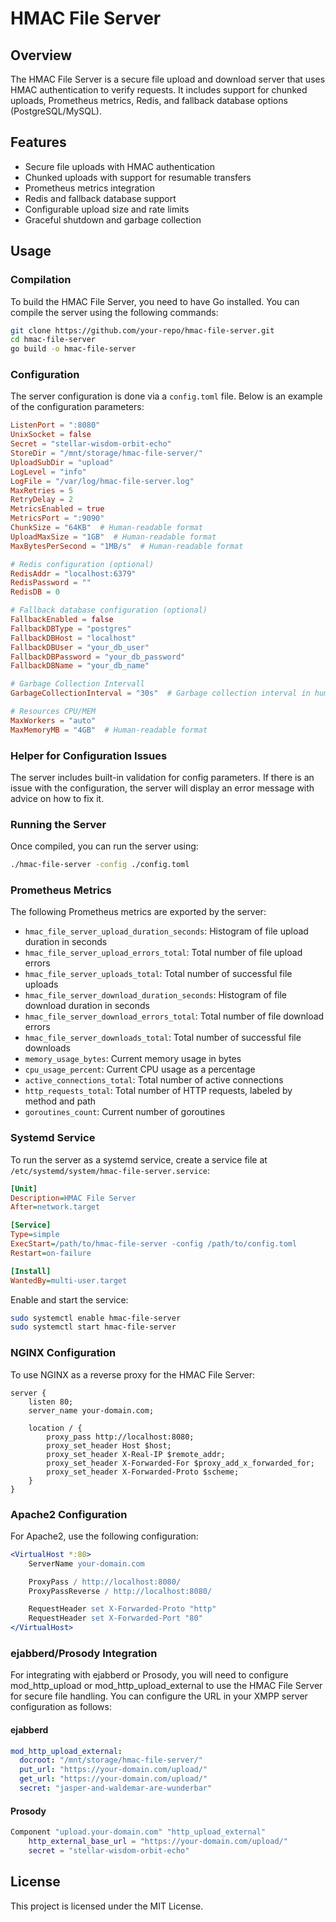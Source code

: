 
# HMAC File Server

## Overview

The HMAC File Server is a secure file upload and download server that uses HMAC authentication to verify requests. It includes support for chunked uploads, Prometheus metrics, Redis, and fallback database options (PostgreSQL/MySQL).

## Features

- Secure file uploads with HMAC authentication
- Chunked uploads with support for resumable transfers
- Prometheus metrics integration
- Redis and fallback database support
- Configurable upload size and rate limits
- Graceful shutdown and garbage collection

## Usage

### Compilation

To build the HMAC File Server, you need to have Go installed. You can compile the server using the following commands:

```bash
git clone https://github.com/your-repo/hmac-file-server.git
cd hmac-file-server
go build -o hmac-file-server
```

### Configuration

The server configuration is done via a `config.toml` file. Below is an example of the configuration parameters:

```toml
ListenPort = ":8080"  
UnixSocket = false  
Secret = "stellar-wisdom-orbit-echo"  
StoreDir = "/mnt/storage/hmac-file-server/"  
UploadSubDir = "upload"  
LogLevel = "info"  
LogFile = "/var/log/hmac-file-server.log"  
MaxRetries = 5  
RetryDelay = 2  
MetricsEnabled = true  
MetricsPort = ":9090"  
ChunkSize = "64KB"  # Human-readable format
UploadMaxSize = "1GB"  # Human-readable format
MaxBytesPerSecond = "1MB/s"  # Human-readable format

# Redis configuration (optional)
RedisAddr = "localhost:6379"  
RedisPassword = ""  
RedisDB = 0  

# Fallback database configuration (optional)
FallbackEnabled = false  
FallbackDBType = "postgres"  
FallbackDBHost = "localhost"  
FallbackDBUser = "your_db_user"  
FallbackDBPassword = "your_db_password"  
FallbackDBName = "your_db_name"  

# Garbage Collection Intervall
GarbageCollectionInterval = "30s"  # Garbage collection interval in human-readable format

# Resources CPU/MEM
MaxWorkers = "auto"
MaxMemoryMB = "4GB"  # Human-readable format
```

### Helper for Configuration Issues

The server includes built-in validation for config parameters. If there is an issue with the configuration, the server will display an error message with advice on how to fix it.

### Running the Server

Once compiled, you can run the server using:

```bash
./hmac-file-server -config ./config.toml
```

### Prometheus Metrics

The following Prometheus metrics are exported by the server:

- `hmac_file_server_upload_duration_seconds`: Histogram of file upload duration in seconds
- `hmac_file_server_upload_errors_total`: Total number of file upload errors
- `hmac_file_server_uploads_total`: Total number of successful file uploads
- `hmac_file_server_download_duration_seconds`: Histogram of file download duration in seconds
- `hmac_file_server_download_errors_total`: Total number of file download errors
- `hmac_file_server_downloads_total`: Total number of successful file downloads
- `memory_usage_bytes`: Current memory usage in bytes
- `cpu_usage_percent`: Current CPU usage as a percentage
- `active_connections_total`: Total number of active connections
- `http_requests_total`: Total number of HTTP requests, labeled by method and path
- `goroutines_count`: Current number of goroutines

### Systemd Service

To run the server as a systemd service, create a service file at `/etc/systemd/system/hmac-file-server.service`:

```ini
[Unit]
Description=HMAC File Server
After=network.target

[Service]
Type=simple
ExecStart=/path/to/hmac-file-server -config /path/to/config.toml
Restart=on-failure

[Install]
WantedBy=multi-user.target
```

Enable and start the service:

```bash
sudo systemctl enable hmac-file-server
sudo systemctl start hmac-file-server
```

### NGINX Configuration

To use NGINX as a reverse proxy for the HMAC File Server:

```nginx
server {
    listen 80;
    server_name your-domain.com;

    location / {
        proxy_pass http://localhost:8080;
        proxy_set_header Host $host;
        proxy_set_header X-Real-IP $remote_addr;
        proxy_set_header X-Forwarded-For $proxy_add_x_forwarded_for;
        proxy_set_header X-Forwarded-Proto $scheme;
    }
}
```

### Apache2 Configuration

For Apache2, use the following configuration:

```apache
<VirtualHost *:80>
    ServerName your-domain.com

    ProxyPass / http://localhost:8080/
    ProxyPassReverse / http://localhost:8080/

    RequestHeader set X-Forwarded-Proto "http"
    RequestHeader set X-Forwarded-Port "80"
</VirtualHost>
```

### ejabberd/Prosody Integration

For integrating with ejabberd or Prosody, you will need to configure mod_http_upload or mod_http_upload_external to use the HMAC File Server for secure file handling. You can configure the URL in your XMPP server configuration as follows:

#### ejabberd

```yaml
mod_http_upload_external:
  docroot: "/mnt/storage/hmac-file-server/"
  put_url: "https://your-domain.com/upload/"
  get_url: "https://your-domain.com/upload/"
  secret: "jasper-and-waldemar-are-wunderbar"
```

#### Prosody

```lua
Component "upload.your-domain.com" "http_upload_external"
    http_external_base_url = "https://your-domain.com/upload/"
    secret = "stellar-wisdom-orbit-echo"
```

## License

This project is licensed under the MIT License.
